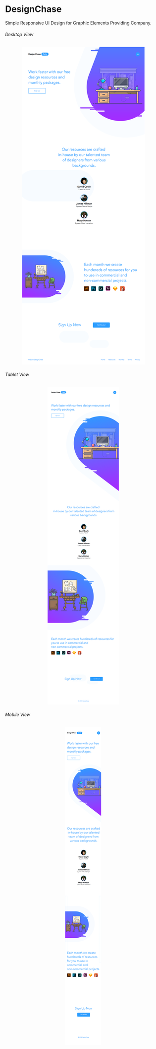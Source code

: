 # DesignChase
Simple Responsive UI Design for Graphic Elements Providing Company.

###### Desktop View
<p align="center">
  <img src="screenshots/Desktop_Preview.png" width="auto" height="auto" />
</p>

###### Tablet View
<p align="center">
  <img src="screenshots/Tablet_Preview.png" width="auto" height="auto" />
</p>

###### Mobile View
<p align="center">
  <img src="screenshots/Mobile_Preview.png" width="auto" height="auto" />
</p>